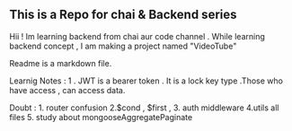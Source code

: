 ## This is a Repo for chai & Backend series
Hii ! Im learning backend from chai aur code channel .
While learning backend concept , I am making a project named "VideoTube"

Readme is a markdown file.

Learnig Notes :
1 . JWT is a bearer token . It is a lock key type .Those who have access , can access data.

Doubt : 1. router confusion
        2.$cond , $first ,
        3. auth middleware
        4.utils all files
        5. study about mongooseAggregatePaginate

[Github Repo Link]: https://github.com/vishaljati/VideoTube-backend.git
